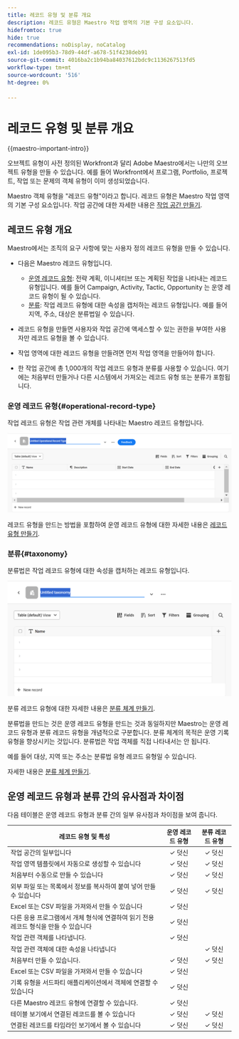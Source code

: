 ```yaml
---
title: 레코드 유형 및 분류 개요
description: 레코드 유형은 Maestro 작업 영역의 기본 구성 요소입니다.
hidefromtoc: true
hide: true
recommendations: noDisplay, noCatalog
exl-id: 1de095b3-78d9-44df-a678-51f4238deb91
source-git-commit: 4016ba2c1b94ba84037612bdc9c1136267513fd5
workflow-type: tm+mt
source-wordcount: '516'
ht-degree: 0%

---
```


<!--udpate the metadata with real information when making this avilable in TOC and in the left nav-->

# 레코드 유형 및 분류 개요

{{maestro-important-intro}}

오브젝트 유형이 사전 정의된 Workfront과 달리 Adobe Maestro에서는 나만의 오브젝트 유형을 만들 수 있습니다. 예를 들어 Workfront에서 프로그램, Portfolio, 프로젝트, 작업 또는 문제의 객체 유형이 이미 생성되었습니다.

Maestro 객체 유형을 &quot;레코드 유형&quot;이라고 합니다. 레코드 유형은 Maestro 작업 영역의 기본 구성 요소입니다. 작업 공간에 대한 자세한 내용은 [작업 공간 만들기](../architecture/create-workspaces.md).

## 레코드 유형 개요

Maestro에서는 조직의 요구 사항에 맞는 사용자 정의 레코드 유형을 만들 수 있습니다.

* 다음은 Maestro 레코드 유형입니다.

   * [운영 레코드 유형](#operational-record-type): 전략 계획, 이니셔티브 또는 계획된 작업을 나타내는 레코드 유형입니다. 예를 들어 Campaign, Activity, Tactic, Opportunity 는 운영 레코드 유형이 될 수 있습니다.
   * [분류](#taxonomy): 작업 레코드 유형에 대한 속성을 캡처하는 레코드 유형입니다. 예를 들어 지역, 주소, 대상은 분류법일 수 있습니다.

* 레코드 유형을 만들면 사용자와 작업 공간에 액세스할 수 있는 권한을 부여한 사용자만 레코드 유형을 볼 수 있습니다.
* 작업 영역에 대한 레코드 유형을 만들려면 먼저 작업 영역을 만들어야 합니다.
* 한 작업 공간에 총 1,000개의 작업 레코드 유형과 분류를 사용할 수 있습니다. 여기에는 처음부터 만들거나 다른 시스템에서 가져오는 레코드 유형 또는 분류가 포함됩니다.

### 운영 레코드 유형{#operational-record-type}

작업 레코드 유형은 작업 관련 개체를 나타내는 Maestro 레코드 유형입니다.

![](assets/operational-record-type-blank.png)

레코드 유형을 만드는 방법을 포함하여 운영 레코드 유형에 대한 자세한 내용은 [레코드 유형 만들기](../architecture/create-record-types.md).

### 분류{#taxonomy}

분류법은 작업 레코드 유형에 대한 속성을 캡처하는 레코드 유형입니다.

![](assets/taxonomy-record-type-blank.png)

분류 레코드 유형에 대한 자세한 내용은 [분류 체계 만들기](../architecture/create-a-taxonomy.md).

분류법을 만드는 것은 운영 레코드 유형을 만드는 것과 동일하지만 Maestro는 운영 레코드 유형과 분류 레코드 유형을 개념적으로 구분합니다. 분류 체계의 목적은 운영 기록 유형을 향상시키는 것입니다. 분류법은 작업 객체를 직접 나타내서는 안 됩니다.  <!--this is no longer true, but might be later?!: A taxonomy is a record without dates, like a static list of attributes.-->

<!--mimic what you did above for operational record types to say that we can also import taxonomies from other applications too - this will be possible later; for example Team would be a taxonomy record type, etc -->

예를 들어 대상, 지역 또는 주소는 분류법 유형 레코드 유형일 수 있습니다.

자세한 내용은 [분류 체계 만들기](../architecture/create-a-taxonomy.md).

## 운영 레코드 유형과 분류 간의 유사점과 차이점

다음 테이블은 운영 레코드 유형과 분류 간의 일부 유사점과 차이점을 보여 줍니다.

| 레코드 유형 및 특성 | 운영 레코드 유형 | 분류 레코드 유형 |
|-------------------------------------------------------------|:-----------------------:|:--------------------:|
| 작업 공간의 일부입니다 | ✓ 덧신 | ✓ 덧신 |
| 작업 영역 템플릿에서 자동으로 생성할 수 있습니다 | ✓ 덧신 | ✓ 덧신 |
| 처음부터 수동으로 만들 수 있습니다 | ✓ 덧신 | ✓ 덧신 |
| 외부 파일 또는 목록에서 정보를 복사하여 붙여 넣어 만들 수 있습니다 | ✓ 덧신 | ✓ 덧신 |
| Excel 또는 CSV 파일을 가져와서 만들 수 있습니다 | ✓ 덧신 |                     |
| 다른 응용 프로그램에서 개체 형식에 연결하여 읽기 전용 레코드 형식을 만들 수 있습니다 | ✓ 덧신 |                     |
| 작업 관련 객체를 나타냅니다. | ✓ 덧신 |                      |
| 작업 관련 객체에 대한 속성을 나타냅니다 |                         | ✓ 덧신 |
| 처음부터 만들 수 있습니다. | ✓ 덧신 | ✓ 덧신 |
| Excel 또는 CSV 파일을 가져와서 만들 수 있습니다 | ✓ 덧신 |                      |
| 기록 유형을 서드파티 애플리케이션에서 객체에 연결할 수 있습니다 | ✓ 덧신 |                      |
| 다른 Maestro 레코드 유형에 연결할 수 있습니다. | ✓ 덧신 |                    |
| 테이블 보기에서 연결된 레코드를 볼 수 있습니다 | ✓ 덧신 | ✓ 덧신 |
| 연결된 레코드를 타임라인 보기에서 볼 수 있습니다 | ✓ 덧신 | ✓ 덧신 |
